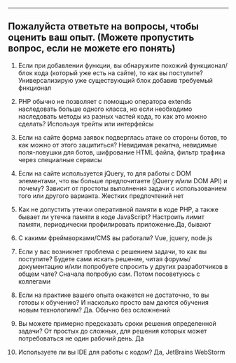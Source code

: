 -----------------------------------------------------------------------------------------------
Пожалуйста ответьте на вопросы, чтобы оценить ваш опыт. (Можете пропустить вопрос, если не можете его понять)
-----------------------------------------------------------------------------------------------
1) Если при добавлении функции, вы обнаружите похожий функционал/блок кода (который уже есть на сайте), то как вы поступите? 
Универсализирую уже существующий блок добавив требуемый фнкционал

2) PHP обычно не позволяет с помощью оператора extends наследовать больше одного класса, 
   но если необходимо наследовать методы из разных частей кода, то как это можно сделать?
   Используя трейты или интерфейсы

3) Если на сайте форма заявок подверглась атаке со стороны ботов, то как можно от этого защититься?
Невидимая рекапча, невидимые поля-ловушки для ботов,  шифрование HTML файла, фильтр трафика через специалные сервисы

4) Если на сайте используется jQuery, то для работы с DOM элементами, что вы больше предпочитаете (jQuery и/или DOM API) и почему? 
Зависит от простоты выполнения задачи с использованием того или другого варианта. Жестких предпочтений нет

5) Как не допустить утечки оперативной памяти в коде PHP, а также бывает ли утечка памяти в коде JavaScript?
Настроить лимит памяти, периодически профилировать приложение.Да, бывают

6) С какими фреймворками/CMS вы работали?
Vue, jquery, node.js

7) Если у вас возникнет проблема с решением задачи, то как вы поступите? 
   Будете сами искать решение, читая форумы/документацию и/или попробуете спросить у других разработчиков в общем чате?
   Сначала попробую сам. Потом посоветуюсь с коллегами

8) Если на практике вашего опыта окажется не достаточно, то вы готовы к обучению? И насколько просто вам даются обучения новым технологиям?
Да. Обычно без осложнений

9) Вы можете примерно предсказать сроки решения определенной задачи?
От простых до сложных, для решения которых может потребоваться не один рабочий день. Да

10) Используете ли вы IDE для работы с кодом?
Да, JetBrains WebStorm
